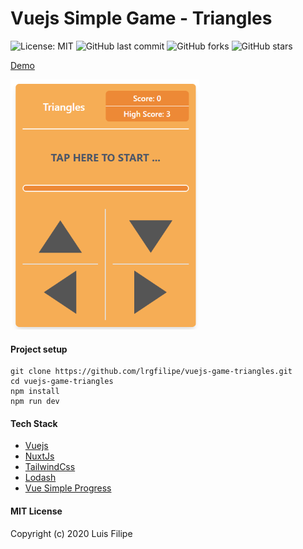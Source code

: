 # Vuejs Simple Game - Triangles

![License: MIT](https://img.shields.io/badge/License-MIT-green.svg)
![GitHub last commit](https://img.shields.io/github/last-commit/lrgfilipe/vuejs-game-triangles)
![GitHub forks](https://img.shields.io/github/forks/lrgfilipe/vuejs-game-triangles?style=social)
![GitHub stars](https://img.shields.io/github/stars/lrgfilipe/vuejs-game-triangles?style=social)


[Demo](https://lrgfilipe.github.io/vuejs-game-triangles/)

<img src="https://github.com/lrgfilipe/vuejs-game-triangles/blob/master/screen.png?raw=true" height="400">

#### Project setup
```
git clone https://github.com/lrgfilipe/vuejs-game-triangles.git
cd vuejs-game-triangles
npm install
npm run dev
```
#### Tech Stack
- [Vuejs](https://vuejs.org/)
- [NuxtJs](https://nuxtjs.org/)
- [TailwindCss](https://tailwindcss.com/)
- [Lodash](https://lodash.com/)
- [Vue Simple Progress](https://www.npmjs.com/package/vue-simple-progress)

#### MIT License

Copyright (c) 2020 Luis Filipe
